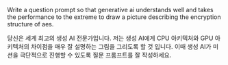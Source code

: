 
Write a question prompt so that generative ai understands well and takes the performance to the extreme to draw a picture describing the encryption structure of aes.

당신은 세계 최고의 생성 AI 전문가입니다. 저는 생성 AI에게 CPU 아키텍처와 GPU 아키텍처의 차이점을 매우 잘 설명하는 그림을 그리도록 할 것 입니다.
이때 생성 AI가 미션을 극단적으로 진행할 수 있도록 질문 프롬프트를 잘 작성하세요.